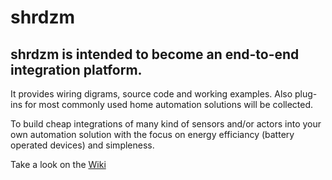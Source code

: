 # shrdzm

## shrdzm is intended to become an end-to-end integration platform.
It provides wiring digrams, source code and working examples.
Also plug-ins for most commonly used home automation solutions will be collected.

To build cheap integrations of many kind of sensors and/or actors into your own automation solution with the focus on energy efficiancy (battery operated devices) and simpleness.

Take a look on the [Wiki](https://github.com/saghonfly/shrdzm/wiki)

